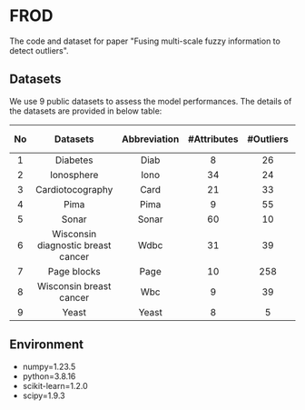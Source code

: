 # FROD
The code and dataset for paper "Fusing multi-scale fuzzy information to detect outliers".

## Datasets
We use 9 public datasets to assess the model performances. The details of the datasets are provided in below table: 


| No |              Datasets              | Abbreviation | #Attributes | #Outliers | #Objects | Outlier ratio |
|:--:|:----------------------------------:|:------------:|:-----------:|:---------:|:--------:|:-------------:|
|  1 |              Diabetes              |     Diab     |      8      |     26    |    526   |     4.94%     |
|  2 |             Ionosphere             |     Iono     |      34     |     24    |    249   |     9.64%     |
|  3 |          Cardiotocography          |     Card     |      21     |     33    |   1688   |     1.95%     |
|  4 |                Pima                |     Pima     |      9      |     55    |    555   |     9.91%     |
|  5 |                Sonar               |     Sonar    |      60     |     10    |    107   |     9.35%     |
|  6 | Wisconsin diagnostic breast cancer |     Wdbc     |      31     |     39    |    396   |     9.85%     |
|  7 |             Page blocks            |     Page     |      10     |    258    |   5171   |     4.99%     |
|  8 |       Wisconsin breast cancer      |      Wbc     |      9      |     39    |    483   |     8.07%     |
|  9 |                Yeast               |     Yeast    |      8      |     5     |   1141   |     0.44%     |

## Environment
* numpy=1.23.5
* python=3.8.16
* scikit-learn=1.2.0
* scipy=1.9.3
